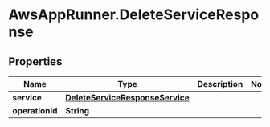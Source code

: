 # AwsAppRunner.DeleteServiceResponse

## Properties

Name | Type | Description | Notes
------------ | ------------- | ------------- | -------------
**service** | [**DeleteServiceResponseService**](DeleteServiceResponseService.md) |  | 
**operationId** | **String** |  | 


